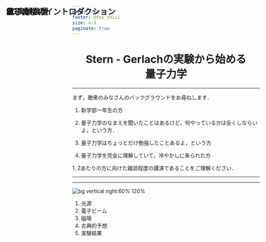 ```yaml
---
marp: true
footer: @tos_shiii
size: 4:3
paginate: true
---
```

<style>
h1 {text-align: center;}
h2 {position: absolute; left: 50px; top: 40px;}
</style>

# Stern - Gerlachの実験から始める<br>量子力学

---
## はじめに

まず，聴衆のみなさんのバックグラウンドをお尋ねします．

1. 新学部一年生の方

1. 量子力学のなまえを聞いたことはあるけど，何やっているかは全くしならいよ，という方．

1. 量子力学はちょっとだけ勉強したことあるよ，という方

1. 量子力学を完全に理解していて，冷やかしに来られた方

1, 2あたりの方に向けた雑談程度の講演であることをご理解ください．

---
## 量子力学のイントロダクション

---
## SG実験装置   
![bg vertical right:60% 120%](./img/Stern-Gerlach_experiment_svg.svg)


1. 光源
1. 電子ビーム
1. 磁場
1. 古典的予想
1. 実験結果

